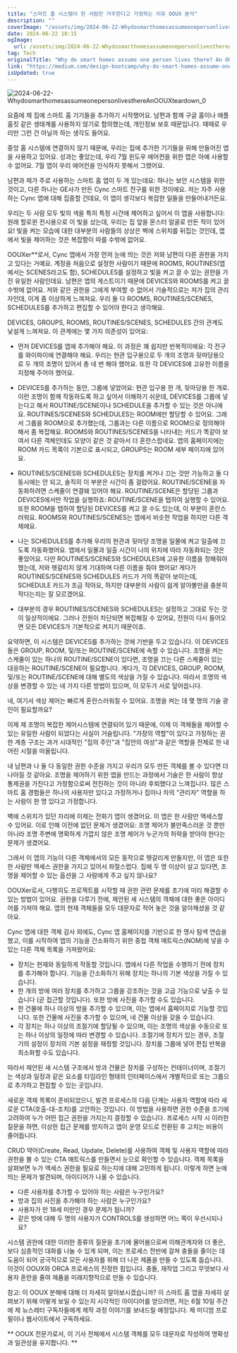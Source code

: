 ```yaml
---
title: "스마트 홈 시스템이 한 사람만 거주한다고 가정하는 이유 OOUX 분석"
description: ""
coverImage: "/assets/img/2024-06-22-WhydosmarthomesassumeonepersonlivesthereAnOOUXteardown_0.png"
date: 2024-06-22 18:15
ogImage:
  url: /assets/img/2024-06-22-WhydosmarthomesassumeonepersonlivesthereAnOOUXteardown_0.png
tag: Tech
originalTitle: "Why do smart homes assume one person lives there? An OOUX teardown."
link: "https://medium.com/design-bootcamp/why-do-smart-homes-assume-one-person-lives-there-an-ooux-teardown-f55c0feee3ad"
isUpdated: true
---
```


![2024-06-22-WhydosmarthomesassumeonepersonlivesthereAnOOUXteardown_0](/assets/img/2024-06-22-WhydosmarthomesassumeonepersonlivesthereAnOOUXteardown_0.png)

요즘에 제 집에 스마트 홈 기기들을 추가하기 시작했어요. 남편과 함께 구글 홈이나 애플 홈킷 같은 생태계를 사용하지 않기로 합의했는데, 개인정보 보호 때문입니다. 때때로 우리만 그런 건 아닐까 하는 생각도 들어요.

중앙 홈 시스템에 연결하지 않기 때문에, 우리는 집에 추가한 기기들을 위해 만들어진 앱을 사용하고 있어요. 성과는 좋았는데, 우리 7월 윈도우 에어컨을 위한 앱은 아예 사용할 수 없어요. 7월 앱이 우리 에어컨을 인식하지 못해서 그랬어요.

남편과 제가 주로 사용하는 스마트 홈 앱이 두 개 있는데요: 하나는 보안 시스템을 위한 것이고, 다른 하나는 GE사가 만든 Cync 스마트 전구를 위한 것이에요. 저는 자주 사용하는 Cync 앱에 대해 집중할 건데요, 이 앱이 생각보다 복잡한 일들을 만들어내거든요.

<div class="content-ad"></div>

우리는 두 사람 모두 빛의 색을 특히 특정 시간에 제어하고 싶어서 이 앱을 사용합니다: 원래 할로윈 전시용으로 이 빛을 샀는데, 우리는 집 앞을 몬스터 얼굴로 만든 적이 있어요! 빛을 켜는 모습에 대한 대부분의 사람들의 상상은 벽에 스위치를 뒤집는 것인데, 앱에서 빛을 제어하는 것은 복잡함이 따를 수밖에 없어요.

OOUXer\*\*로서, Cync 앱에서 가장 먼저 눈에 띄는 것은 저와 남편이 다른 권한을 가지고 있다는 거예요. 계정을 처음으로 설정한 사람이기 때문에 ROOMS, ROUTINES(앱에서는 SCENES라고도 함), SCHEDULES를 설정하고 빛을 켜고 끌 수 있는 권한을 가진 유일한 사람인데요. 남편은 앱의 게스트이기 때문에 DEVICES와 ROOMS를 켜고 끌 수밖에 없어요. 저와 같은 권한을 그에게 부여할 수 없어서 기술적으로는 저가 집의 관리자인데, 이게 좀 이상하게 느껴져요. 우리 둘 다 ROOMS, ROUTINES/SCENES, SCHEDULES를 추가하고 편집할 수 있어야 한다고 생각해요.

DEVICES, GROUPS, ROOMS, ROUTINES/SCENES, SCHEDULES 간의 관계도 낯설게 느껴져요. 이 관계에는 몇 가지 의존성이 있어요:

- 먼저 DEVICES를 앱에 추가해야 해요. 이 과정은 꽤 쉽지만 반복적이에요: 각 전구를 와이파이에 연결해야 해요. 우리는 현관 입구용으로 두 개의 조명과 뒷마당용으로 두 개의 조명이 있어서 총 네 번 해야 했어요. 또한 각 DEVICES에 고유한 이름을 지정해 주어야 했어요.
- DEVICES를 추가하는 동안, 그룹에 넣었어요: 현관 입구용 한 개, 뒷마당용 한 개로. 이런 조명이 함께 작동하도록 하고 싶어서 이해하기 쉬운데, DEVICES를 그룹에 넣는다고 해서 ROUTINE/SCENE이나 SCHEDULE을 추가할 수 있는 것은 아니에요. ROUTINES/SCENES와 SCHEDULES는 ROOM에만 할당할 수 있어요. 그래서 그룹을 ROOM으로 추가했는데, 그룹과는 다른 이름으로 ROOM으로 정의해야 해서 좀 복잡해요. ROOMS와 ROUTINES/SCENES을 나타내는 카드가 똑같아 보여서 다른 객체인데도 모양이 같은 것 같아서 더 혼란스럽네요. 앱의 홈페이지에는 ROOM 카드 목록이 기본으로 표시되고, GROUPS는 ROOM 세부 페이지에 있어요.

- ROUTINES/SCENES와 SCHEDULES는 장치를 켜거나 끄는 것만 가능하고 둘 다 동시에는 안 되고, 솔직히 이 부분은 시간이 좀 걸렸어요. ROUTINE/SCENE을 자동화하려면 스케줄이 연결돼 있어야 해요. ROUTINE/SCENE은 할당된 그룹과 DEVICES에서만 작업을 실행하죠: ROUTINE/SCENE을 탭하여 실행할 수 있어요. 또한 ROOM을 탭하여 할당된 DEVICES를 켜고 끌 수도 있는데, 이 부분이 혼란스러워요. ROOMS와 ROUTINES/SCENES는 앱에서 비슷한 작업을 하지만 다른 객체에요.

- 나는 SCHEDULES를 추가해 우리의 현관과 뒷마당 조명을 일몰에 켜고 일출에 끄도록 자동화했어요. 앱에서 일몰과 일출 시간이 나의 위치에 따라 자동화되는 것은 좋았어요. 다만 ROUTINES/SCENES와 SCHEDULES에 고유한 이름을 정해줘야 했는데, 저와 헷갈리지 않게 기대하며 다른 이름을 줘야 했어요! 게다가 ROUTINES/SCENES와 SCHEDULES 카드가 거의 똑같아 보이는데, SCHEDULE 카드가 조금 작아요, 하지만 대부분의 사람이 쉽게 알아볼만큼 충분히 작다는지는 잘 모르겠어요.

- 대부분의 경우 ROUTINES/SCENES와 SCHEDULES는 설정하고 그대로 두는 것이 일상적이에요. 그러나 전원이 차단되면 복잡해질 수 있어요, 전원이 다시 들어오면 모든 DEVICES가 기본적으로 켜지기 때문이죠.

<div class="content-ad"></div>

요약하면, 이 시스템은 DEVICES를 추가하는 것에 기반을 두고 있습니다. 이 DEVICES들은 GROUP, ROOM, 및/또는 ROUTINE/SCENE에 속할 수 있습니다. 조명을 켜는 스케줄이 있는 하나의 ROUTINE/SCENE이 있다면, 조명을 끄는 다른 스케줄이 있는 대응하는 ROUTINE/SCENE이 필요합니다. 게다가, 각 DEVICES, GROUP, ROOM, 및/또는 ROUTINE/SCENE에 대해 별도의 색상을 가질 수 있습니다. 따라서 조명의 색상을 변경할 수 있는 네 가지 다른 방법이 있으며, 이 모두가 서로 덮어씁니다.

네, 여기서 색상 제어는 빠르게 혼란스러워질 수 있어요. 조명을 켜는 데 몇 명의 기술 광인이 필요할까요?

이제 제 조명이 복잡한 제어시스템에 연결되어 있기 때문에, 이제 이 객체들을 제어할 수 있는 유일한 사람이 되었다는 사실이 거슬립니다. "가장의 역할"이 있다고 가정하는 권한 계층 구조는 과거 시대적인 "집의 주인"과 "집안의 여성"과 같은 역할을 전제로 한 내 어린 시절을 떠올립니다.

내 남편과 나 둘 다 동일한 권한 수준을 가지고 우리가 모두 만든 객체를 볼 수 있다면 더 나아질 것 같아요. 조명을 제어하기 위한 앱을 만드는 과정에서 기술은 한 사람이 항상 통제권을 가진다고 가정함으로써 전진하는 것이 아니라 후퇴했다고 느껴집니다. 많은 스마트 홈 경험들은 하나의 사용자만 있다고 가정하거나 집이나 차의 "관리자" 역할을 하는 사람이 한 명 있다고 가정합니다.

<div class="content-ad"></div>

벽에 스위치가 있던 자리에 이제는 전화기 앱이 생겼어요. 이 앱은 한 사람만 액세스할 수 있어요. 이로 인해 이전에 없던 문제가 생겼어요: 조명 제어가 불만족스러운 것 뿐만 아니라 조명 주변에 명확하게 가깝지 않은 조명 제어가 누군가의 허락을 받아야 한다는 문제가 생겼어요.

그래서 이 앱의 기능이 다른 객체에서의 모든 동작으로 헷갈리게 만들지만, 이 앱은 또한 한 사람만 액세스 권한을 가지고 있어서 좌절스럽다. 집에 두 명 이상이 살고 있다면, 조명을 제어할 수 있는 옵션을 그 사람에게 주고 싶지 않나요?

OOUXer로서, 다행히도 프로젝트를 시작할 때 권한 관련 문제를 초기에 미리 해결할 수 있는 방법이 있어요. 권한을 다루기 전에, 제안된 새 시스템의 객체에 대한 좋은 아이디어를 가져야 해요. 앱의 현재 객체들을 모두 대문자로 적어 놓은 것을 알아채셨을 것 같아요.

Cync 앱에 대한 객체 감사 외에도, Cync 앱 홈페이지를 기반으로 한 명사 탐색 연습을 했고, 이를 시작하여 앱의 기능을 간소화하기 위한 중첩 객체 매트릭스(NOM)에 넣을 수 있는 다른 객체 목록을 가져왔어요:

<div class="content-ad"></div>

- 장치는 현재와 동일하게 작동할 것입니다. 앱에서 다른 작업을 수행하기 전에 장치를 추가해야 합니다. 기능을 간소화하기 위해 장치는 하나의 기본 색상을 가질 수 있습니다.
- 한 개의 방에 여러 장치를 추가하고 그룹을 강조하는 것을 고급 기능으로 낮출 수 있습니다 (곧 접근할 것입니다). 또한 방에 사진을 추가할 수도 있습니다.
- 한 건물에 하나 이상의 방을 추가할 수 있으며, 이는 앱에서 홈페이지로 기능할 것입니다. 또한 건물에 사진을 추가할 수 있으며, 네 건물 이상을 갖을 수 있습니다.
- 각 장치는 하나 이상의 조절기에 할당될 수 있으며, 이는 조명의 색상을 수동으로 또는 하나 이상의 일정에 따라 변경할 수 있습니다. 조절기에 장치가 있는 경우, 조절기의 설정이 장치의 기본 설정을 재정할 것입니다. 장치를 그룹에 넣어 편집 반복을 최소화할 수도 있습니다.

따라서 제안된 새 시스템 구조에서 방과 건물은 장치를 구성하는 컨테이너이며, 조절기는 색상과 일정과 같은 요소를 타임라인 형태의 인터페이스에서 개별적으로 또는 그룹으로 추가하고 편집할 수 있는 곳입니다.

새로운 객체 목록이 준비되었으니, 발견 프로세스의 다음 단계는 사용자 역할에 따라 새로운 CTA(호출-대-조치)를 고안하는 것입니다. 이 방법을 사용하면 권한 수준을 조기에 고려하여 누가 어떤 접근 권한을 가지는지 결정할 수 있습니다. 프로세스 시작 시 이러한 질문을 하면, 이상한 접근 문제를 방지하고 앱이 운영 모드로 전환된 후 고치는 비용이 줄어듭니다.

CRUD 약어(Create, Read, Update, Delete)를 사용하여 객체 및 사용자 역할에 따라 권한을 볼 수 있는 CTA 매트릭스를 만들면서 눈으로 확인할 수 있습니다. 객체 목록을 살펴보면 누가 액세스 권한을 필요로 하는지에 대해 고민하게 됩니다. 이렇게 하면 눈에 띄는 문제가 발견되며, 아이디어가 나올 수 있습니다.

<div class="content-ad"></div>

- 다른 사용자를 추가할 수 있어야 하는 사람은 누구인가요?
- 방과 집의 사진을 추가해야 하는 사람은 누구인가요?
- 사용자가 만 18세 미만인 경우 문제가 됩니까?
- 같은 방에 대해 두 명의 사용자가 CONTROLS를 생성하면 어느 쪽이 우선시되나요?

시스템 권한에 대한 이러한 종류의 질문을 초기에 물어봄으로써 이해관계자와 더 좋은, 보다 심층적인 대화를 나눌 수 있게 되며, 이는 프로세스 전반에 걸쳐 충돌을 줄이는 데 도움이 되어 궁극적으로 모든 사용자를 위해 더 나은 제품을 만들 수 있도록 돕습니다. 이것이 OOUX와 ORCA 프로세스의 진정한 힘입니다. 충돌, 재작업 그리고 무엇보다 사용자 혼란을 줄여 제품을 미래지향적으로 만들 수 있습니다.

참고: 이 OOUX 분해에 대해 더 자세히 알아보시겠습니까? 이 스마트 홈 앱을 자세히 살펴보기 위해 어떻게 보일 수 있는지 시각적인 아이디어를 얻으려면, 저는 6월 10일 주간에 제 뉴스레터 구독자들에게 제작 과정 이야기를 보내드릴 예정입니다. 제 미디엄 프로필이나 웹사이트에서 구독하세요.

** OOUX 전문가로서, 이 기사 전체에서 시스템 객체를 모두 대문자로 작성하여 명확성과 일관성을 유지합니다. **
